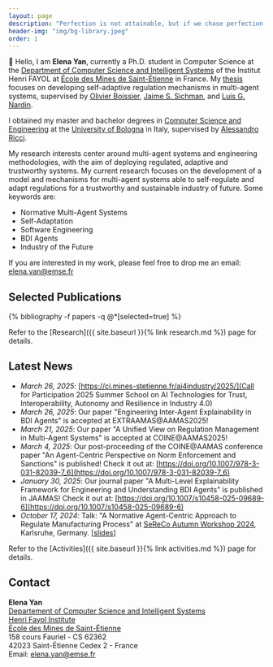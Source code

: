 ```yaml
---
layout: page
description: "Perfection is not attainable, but if we chase perfection we can catch excellence."
header-img: "img/bg-library.jpeg"
order: 1
---
```


👋 Hello, I am **Elena Yan**, currently a Ph.D. student in Computer Science at the [Department of Computer Science and Intelligent Systems](https://www.mines-stetienne.fr/recherche/centres-et-departements/departement-informatique-et-systemes-intelligents/) of the Institut Henri FAYOL at [École des Mines de Saint-Étienne](https://www.mines-stetienne.fr/en/) in France. 
My [thesis](https://theses.fr/s394631) focuses on developing self-adaptive regulation mechanisms in multi-agent systems, supervised by [Olivier Boissier](https://www.emse.fr/~boissier/), [Jaime S. Sichman](https://www2.pcs.usp.br/~jaime/index_engl.html), and [Luis G. Nardin](https://gustavo.nardin.info).

I obtained my master and bachelor degrees in [Computer Science and Engineering](https://corsi.unibo.it/2cycle/ComputerScienceEngineering) at the [University of Bologna](https://www.unibo.it/en/homepage) in Italy, supervised by [Alessandro Ricci](https://www.unibo.it/sitoweb/a.ricci/en).


My research interests center around multi-agent systems and engineering methodologies, with the aim of deploying regulated, adaptive and trustworthy systems. My current research focuses on the development of a model and mechanisms for multi-agent systems able to self-regulate and adapt regulations for a trustworthy and sustainable industry of future. Some keywords are:

- Normative Multi-Agent Systems
- Self-Adaptation
- Software Engineering
- BDI Agents
- Industry of the Future

If you are interested in my work, please feel free to drop me an email: [elena.yan@emse.fr](mailto:elena.yan@emse.fr)


## Selected Publications

<div class="publications">{% bibliography -f papers -q @*[selected=true] %}</div>

Refer to the [Research]({{ site.baseurl }}{% link research.md %}) page for details.

## Latest News
- _March 26, 2025_: [https://ci.mines-stetienne.fr/ai4industry/2025/](Call for Participation 2025 Summer School on AI Technologies for Trust, Interoperability, Autonomy and Resilience in Industry 4.0)
- _March 26, 2025_: Our paper "Engineering Inter-Agent Explainability in BDI Agents" is accepted at EXTRAAMAS@AAMAS2025!
- _March 21, 2025_: Our paper "A Unified View on Regulation Management in Multi-Agent Systems" is accepted at COINE@AAMAS2025!
- _March 4, 2025_: Our post-proceeding of the COINE@AAMAS conference paper "An Agent-Centric Perspective on Norm Enforcement and Sanctions" is published! Check it out at: [https://doi.org/10.1007/978-3-031-82039-7_6](https://doi.org/10.1007/978-3-031-82039-7_6) 
- _January 30, 2025_: Our journal paper "A Multi-Level Explainability Framework for Engineering and Understanding BDI Agents" is published in JAAMAS! Check it out at: [https://doi.org/10.1007/s10458-025-09689-6](https://doi.org/10.1007/s10458-025-09689-6) 
- _October 17, 2024_: Talk: "A Normative Agent-Centric Approach to Regulate Manufacturing Process" at [SeReCo Autumn Workshop 2024](https://sereco-graduate-school.github.io/2024/autumn-workshop), Karlsruhe, Germany. [[slides]](../../../../assets/pdf/sereco24.pdf)

Refer to the [Activities]({{ site.baseurl }}{% link activities.md %}) page for details.

## Contact

**Elena Yan**<br/>
[Departement of Computer Science and Intelligent Systems](https://www.mines-stetienne.fr/recherche/departements/departement-informatique-et-systemes-intelligents/)<br/>
[Henri Fayol Institute](https://fayol.wp.imt.fr/)<br/>
[École des Mines de Saint-Étienne](https://www.mines-stetienne.fr)<br/>
158 cours Fauriel - CS 62362<br/>
42023 Saint-Étienne Cedex 2 - France<br/>
Email: [elena.yan@emse.fr](mailto:elena.yan@emse.fr)
